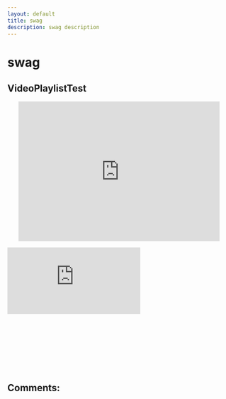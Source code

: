 ```yaml
---
layout: default
title: swag
description: swag description
---
```

# swag

## VideoPlaylistTest

<p align="center"><iframe style="width:90%" width="560" height="315" src="https://www.youtube.com/embed/videoseries?list=PLWy0Jf96bIqw9sCG-mPfAsVko9J9CCXsn" title="YouTube video player" frameborder="0" allow="accelerometer; autoplay; clipboard-write; encrypted-media; gyroscope; picture-in-picture" allowfullscreen></iframe></p>

<body>
    <div style="position:relative; margin-left:-20%;">
    <!-- Add a placeholder for the Twitch embed -->
    <div id="twitch-embed"></div>
    <!-- Load the Twitch embed script -->
    <script src="https://embed.twitch.tv/embed/v1.js"></script>
    <!-- Create a Twitch.Embed object that will render within the "twitch-embed" root element. -->
    <script type="text/javascript">
      new Twitch.Embed("twitch-embed", {
        width: 854,
        height: 480,
        channel: "monstercat",
        // only needed if your site is also embedded on embed.example.com and othersite.example.com 
        parent: ["embed.example.com", "othersite.example.com"]
      });
    </script>
    </div>
</body>

<div class="twitch">
  <div class="twitch-video">
    <iframe
      src="https://player.twitch.tv/?channel=monstercat&parent=paroyer.github.io&autoplay=false"
      frameborder="0"
      scrolling="no"
      allowfullscreen="true"
    </iframe>
  </div>
  <div class="twitch-chat">
    <iframe
      frameborder="0"
      scrolling="no"
      src="https://www.twitch.tv/embed/monstercat/chat?parent=paroyer.github.io"
    </iframe>
  </div>
</div>

&nbsp;&nbsp;&nbsp;&nbsp;&nbsp;&nbsp; 

&nbsp;&nbsp;&nbsp;&nbsp;&nbsp;&nbsp; 

&nbsp;&nbsp;&nbsp;&nbsp;&nbsp;&nbsp; 

&nbsp;&nbsp;&nbsp;&nbsp;&nbsp;&nbsp; 

## Comments:

<script src="https://utteranc.es/client.js"
        repo="Paroyer/Comment" 
        issue-term="pathname"
        theme="github-dark"
        label="Comment"
        crossorigin="anonymous"
        async>
</script>  

